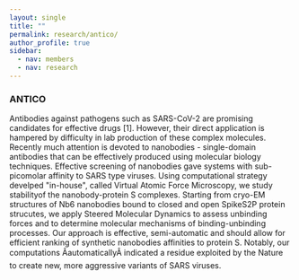 ```yaml
---
layout: single
title: ""
permalink: research/antico/
author_profile: true
sidebar:
  - nav: members
  - nav: research
---
```


### ANTICO
Antibodies against pathogens such as SARS-CoV-2 are promising candidates for effective drugs [1]. However,
their direct application is hampered by difficulty in lab production of these complex molecules. Recently much
attention is devoted to nanobodies - single-domain antibodies that can be effectively produced using molecular
biology techniques. Effective screening of nanobodies gave systems with sub-picomolar affinity to SARS type viruses.
Using computational strategy develped "in-house", called Virtual Atomic Force Microscopy,
we study stabilityof the nanobody-protein S complexes.
Starting from cryo-EM structures of Nb6 nanobodies bound to closed
and open SpikeS2P protein strucutes,
we apply Steered Molecular Dynamics to assess unbinding forces
and to determine molecular mechanisms of binding-unbinding processes.
Our approach is effective, semi-automatic and should allow for
efficient ranking of synthetic nanobodies affinities to protein S.
Notably, our computations ÂautomaticallyÂ indicated a residue exploited
by the Nature to create new, more aggressive variants of SARS viruses.
